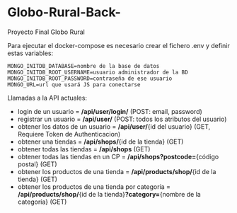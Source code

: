 # Globo-Rural-Back-

Proyecto Final Globo Rural

Para ejecutar el docker-compose es necesario crear el fichero .env y definir estas variables:

```
MONGO_INITDB_DATABASE=nombre de la base de datos
MONGO_INITDB_ROOT_USERNAME=usuario administrador de la BD
MONGO_INITDB_ROOT_PASSWORD=contraseña de ese usuario
MONGO_URL=url que usará JS para conectarse
```

Llamadas a la API actuales:

- login de un usuario = **/api/user/login/** (POST: email, password)
- registrar un usuario = **/api/user/** (POST: todos los atributos del usuario)
- obtener los datos de un usuario = **/api/user/**{id del usuario} (GET, Requiere Token de Authenticacion)
- obtener una tiendas = **/api/shops/**{id de la tienda} (GET)
- obtener todas las tiendas = **/api/shops** (GET)
- obtener todas las tiendas en un CP = **/api/shops?postcode=**{código postal} (GET)
- obtener los productos de una tienda = **/api/products/shop/**{id de la tienda} (GET)
- obtener los productos de una tienda por categoría = **/api/products/shop/**{id de la tienda}**?category=**{nombre de la categoría} (GET)
